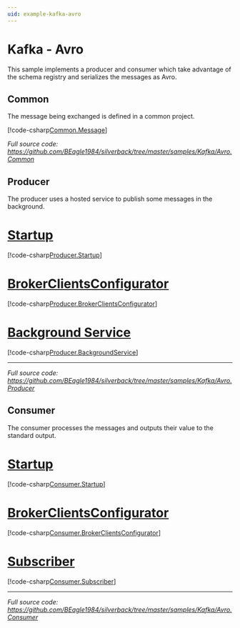 ```yaml
---
uid: example-kafka-avro
---
```


# Kafka - Avro

This sample implements a producer and consumer which take advantage of the schema registry and serializes the messages as Avro.

## Common

The message being exchanged is defined in a common project.

[!code-csharp[Common.Message](../../../samples/Kafka/Avro.Common/AvroMessage.cs)]

_Full source code: https://github.com/BEagle1984/silverback/tree/master/samples/Kafka/Avro.Common_


## Producer

The producer uses a hosted service to publish some messages in the background.

# [Startup](#tab/producer-startup)
[!code-csharp[Producer.Startup](../../../samples/Kafka/Avro.Producer/Startup.cs)]
# [BrokerClientsConfigurator](#tab/producer-endpoints)
[!code-csharp[Producer.BrokerClientsConfigurator](../../../samples/Kafka/Avro.Producer/BrokerClientsConfigurator.cs)]
# [Background Service](#tab/producer-background-service)
[!code-csharp[Producer.BackgroundService](../../../samples/Kafka/Avro.Producer/ProducerBackgroundService.cs)]
***

_Full source code: https://github.com/BEagle1984/silverback/tree/master/samples/Kafka/Avro.Producer_

## Consumer

The consumer processes the messages and outputs their value to the standard output.

# [Startup](#tab/consumer-startup)
[!code-csharp[Consumer.Startup](../../../samples/Kafka/Avro.Consumer/Startup.cs)]
# [BrokerClientsConfigurator](#tab/consumer-endpoints)
[!code-csharp[Consumer.BrokerClientsConfigurator](../../../samples/Kafka/Avro.Consumer/BrokerClientsConfigurator.cs)]
# [Subscriber](#tab/consumer-subscriber)
[!code-csharp[Consumer.Subscriber](../../../samples/Kafka/Avro.Consumer/AvroMessageSubscriber.cs)]
***

_Full source code: https://github.com/BEagle1984/silverback/tree/master/samples/Kafka/Avro.Consumer_
